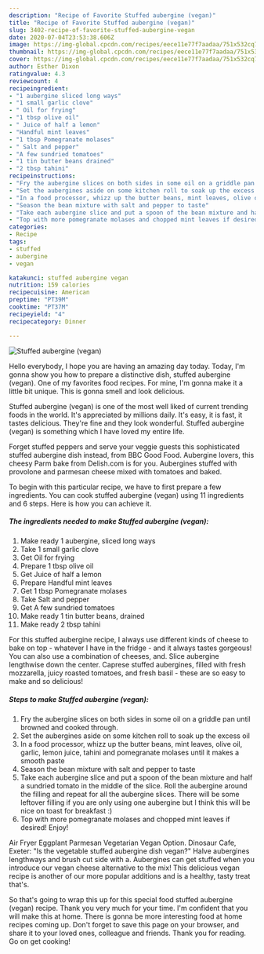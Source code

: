 ```yaml
---
description: "Recipe of Favorite Stuffed aubergine (vegan)"
title: "Recipe of Favorite Stuffed aubergine (vegan)"
slug: 3402-recipe-of-favorite-stuffed-aubergine-vegan
date: 2020-07-04T23:53:38.606Z
image: https://img-global.cpcdn.com/recipes/eece11e77f7aadaa/751x532cq70/stuffed-aubergine-vegan-recipe-main-photo.jpg
thumbnail: https://img-global.cpcdn.com/recipes/eece11e77f7aadaa/751x532cq70/stuffed-aubergine-vegan-recipe-main-photo.jpg
cover: https://img-global.cpcdn.com/recipes/eece11e77f7aadaa/751x532cq70/stuffed-aubergine-vegan-recipe-main-photo.jpg
author: Esther Dixon
ratingvalue: 4.3
reviewcount: 4
recipeingredient:
- "1 aubergine sliced long ways"
- "1 small garlic clove"
- " Oil for frying"
- "1 tbsp olive oil"
- " Juice of half a lemon"
- "Handful mint leaves"
- "1 tbsp Pomegranate molases"
- " Salt and pepper"
- "A few sundried tomatoes"
- "1 tin butter beans drained"
- "2 tbsp tahini"
recipeinstructions:
- "Fry the aubergine slices on both sides in some oil on a griddle pan until browned and cooked through."
- "Set the aubergines aside on some kitchen roll to soak up the excess oil"
- "In a food processor, whizz up the butter beans, mint leaves, olive oil, garlic, lemon juice, tahini and pomegranate molases until it makes a smooth paste"
- "Season the bean mixture with salt and pepper to taste"
- "Take each aubergine slice and put a spoon of the bean mixture and half a sundried tomato in the middle of the slice. Roll the aubergine around the filling and repeat for all the aubergine slices. There will be some leftover filling if you are only using one aubergine but I think this will be nice on toast for breakfast :)"
- "Top with more pomegranate molases and chopped mint leaves if desired! Enjoy!"
categories:
- Recipe
tags:
- stuffed
- aubergine
- vegan

katakunci: stuffed aubergine vegan 
nutrition: 159 calories
recipecuisine: American
preptime: "PT39M"
cooktime: "PT37M"
recipeyield: "4"
recipecategory: Dinner

---
```



![Stuffed aubergine (vegan)](https://img-global.cpcdn.com/recipes/eece11e77f7aadaa/751x532cq70/stuffed-aubergine-vegan-recipe-main-photo.jpg)

Hello everybody, I hope you are having an amazing day today. Today, I'm gonna show you how to prepare a distinctive dish, stuffed aubergine (vegan). One of my favorites food recipes. For mine, I'm gonna make it a little bit unique. This is gonna smell and look delicious.

Stuffed aubergine (vegan) is one of the most well liked of current trending foods in the world. It's appreciated by millions daily. It's easy, it is fast, it tastes delicious. They're fine and they look wonderful. Stuffed aubergine (vegan) is something which I have loved my entire life.

Forget stuffed peppers and serve your veggie guests this sophisticated stuffed aubergine dish instead, from BBC Good Food. Aubergine lovers, this cheesy Parm bake from Delish.com is for you. Aubergines stuffed with provolone and parmesan cheese mixed with tomatoes and baked.


To begin with this particular recipe, we have to first prepare a few ingredients. You can cook stuffed aubergine (vegan) using 11 ingredients and 6 steps. Here is how you can achieve it.

<!--inarticleads1-->

##### The ingredients needed to make Stuffed aubergine (vegan):

1. Make ready 1 aubergine, sliced long ways
1. Take 1 small garlic clove
1. Get  Oil for frying
1. Prepare 1 tbsp olive oil
1. Get  Juice of half a lemon
1. Prepare Handful mint leaves
1. Get 1 tbsp Pomegranate molases
1. Take  Salt and pepper
1. Get A few sundried tomatoes
1. Make ready 1 tin butter beans, drained
1. Make ready 2 tbsp tahini


For this stuffed aubergine recipe, I always use different kinds of cheese to bake on top - whatever I have in the fridge - and it always tastes gorgeous! You can also use a combination of cheeses, and. Slice aubergine lengthwise down the center. Caprese stuffed aubergines, filled with fresh mozzarella, juicy roasted tomatoes, and fresh basil - these are so easy to make and so delicious! 

<!--inarticleads2-->

##### Steps to make Stuffed aubergine (vegan):

1. Fry the aubergine slices on both sides in some oil on a griddle pan until browned and cooked through.
1. Set the aubergines aside on some kitchen roll to soak up the excess oil
1. In a food processor, whizz up the butter beans, mint leaves, olive oil, garlic, lemon juice, tahini and pomegranate molases until it makes a smooth paste
1. Season the bean mixture with salt and pepper to taste
1. Take each aubergine slice and put a spoon of the bean mixture and half a sundried tomato in the middle of the slice. Roll the aubergine around the filling and repeat for all the aubergine slices. There will be some leftover filling if you are only using one aubergine but I think this will be nice on toast for breakfast :)
1. Top with more pomegranate molases and chopped mint leaves if desired! Enjoy!


Air Fryer Eggplant Parmesan Vegetarian Vegan Option. Dinosaur Cafe, Exeter: &#34;Is the vegetable stuffed aubergine dish vegan?&#34; Halve aubergines lengthways and brush cut side with a. Aubergines can get stuffed when you introduce our vegan cheese alternative to the mix! This delicious vegan recipe is another of our more popular additions and is a healthy, tasty treat that&#39;s. 

So that's going to wrap this up for this special food stuffed aubergine (vegan) recipe. Thank you very much for your time. I'm confident that you will make this at home. There is gonna be more interesting food at home recipes coming up. Don't forget to save this page on your browser, and share it to your loved ones, colleague and friends. Thank you for reading. Go on get cooking!
